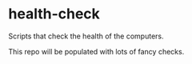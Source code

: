 # health-check
Scripts that check the health of the computers.

This repo will be populated with lots of fancy checks.
